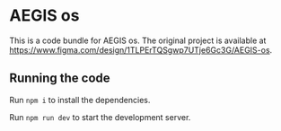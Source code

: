 
  # AEGIS os

  This is a code bundle for AEGIS os. The original project is available at https://www.figma.com/design/1TLPErTQSgwp7UTje6Gc3G/AEGIS-os.

  ## Running the code

  Run `npm i` to install the dependencies.

  Run `npm run dev` to start the development server.
  